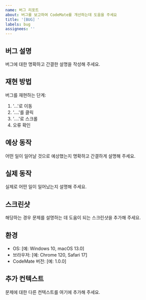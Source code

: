 ```yaml
---
name: 버그 리포트
about: 버그를 보고하여 CodeMate를 개선하는데 도움을 주세요
title: '[BUG] '
labels: bug
assignees: ''
---
```


## 버그 설명
버그에 대한 명확하고 간결한 설명을 작성해 주세요.

## 재현 방법
버그를 재현하는 단계:
1. '...'로 이동
2. '....'를 클릭
3. '....'로 스크롤
4. 오류 확인

## 예상 동작
어떤 일이 일어날 것으로 예상했는지 명확하고 간결하게 설명해 주세요.

## 실제 동작
실제로 어떤 일이 일어났는지 설명해 주세요.

## 스크린샷
해당하는 경우 문제를 설명하는 데 도움이 되는 스크린샷을 추가해 주세요.

## 환경
- OS: [예: Windows 10, macOS 13.0]
- 브라우저: [예: Chrome 120, Safari 17]
- CodeMate 버전: [예: 1.0.0]

## 추가 컨텍스트
문제에 대한 다른 컨텍스트를 여기에 추가해 주세요.
